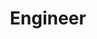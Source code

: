 ---
title: Engineer
institute: Company A
institute-url: https://academicportfolio.github.io/
duration: 2022 - Present
excerpt: Lorem ipsum dolor sit amet, consectetur adipiscing elit. Nullam ac sapien vel sem tristique consequat ac eu magna. Nulla condimentum erat quis enim tempor consequat.
order: 2
tags: [Kotlin, Jetpack Compose, NodeJS]
---
